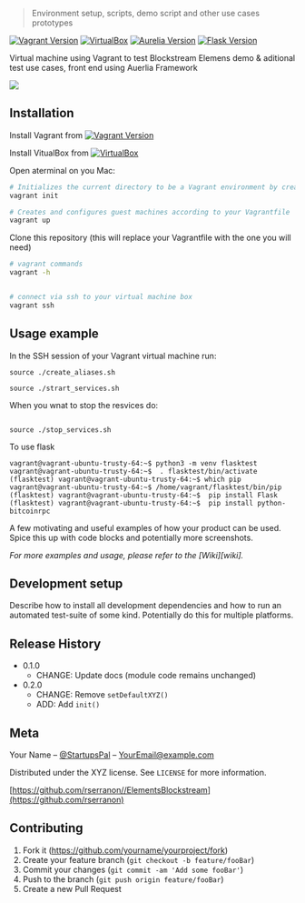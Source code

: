 <!-- # Blockstream Elements demo & other use cases  -->
> Environment setup, scripts, demo script and other use cases prototypes 


[![Vagrant Version][vagrant-image]][vagrant-url]
[![VirtualBox][virtualbox-image]][virtualbox-url]
[![Aurelia Version][aurelia-image]][aurelia-url]
[![Flask Version][flask-image]][flask-url]


Virtual machine using Vagrant to test Blockstream Elemens demo & aditional test use cases, front end using Auerlia Framework

![](header.png)

## Installation

Install Vagrant from  [![Vagrant Version][vagrant-image]][vagrant-url]

Install VitualBox from [![VirtualBox][virtualbox-image]][virtualbox-url]


Open aterminal on you Mac:
```sh
# Initializes the current directory to be a Vagrant environment by creating an initial Vagrantfile if one doesn't already exist 
vagrant init

# Creates and configures guest machines according to your Vagrantfile
vagrant up
```
Clone this repository (this will replace your Vagrantfile with the one you will need)

```sh
# vagrant commands
vagrant -h


# connect via ssh to your virtual machine box
vagrant ssh
```

## Usage example

In the SSH session of your Vagrant virtual machine run:

```
source ./create_aliases.sh

source ./strart_services.sh
```


When you wnat to stop the resvices do:
```

source ./stop_services.sh
```

To use flask

```
vagrant@vagrant-ubuntu-trusty-64:~$ python3 -m venv flasktest
vagrant@vagrant-ubuntu-trusty-64:~$  . flasktest/bin/activate
(flasktest) vagrant@vagrant-ubuntu-trusty-64:~$ which pip
vagrant@vagrant-ubuntu-trusty-64:~$ /home/vagrant/flasktest/bin/pip
(flasktest) vagrant@vagrant-ubuntu-trusty-64:~$  pip install Flask
(flasktest) vagrant@vagrant-ubuntu-trusty-64:~$  pip install python-bitcoinrpc
```

A few motivating and useful examples of how your product can be used. Spice this up with code blocks and potentially more screenshots.

_For more examples and usage, please refer to the [Wiki][wiki]._

## Development setup

Describe how to install all development dependencies and how to run an automated test-suite of some kind. Potentially do this for multiple platforms.

## Release History

* 0.1.0
    * CHANGE: Update docs (module code remains unchanged)
* 0.2.0
    * CHANGE: Remove `setDefaultXYZ()`
    * ADD: Add `init()`

## Meta

Your Name – [@StartupsPal](https://twitter.com/dbader_org) – YourEmail@example.com

Distributed under the XYZ license. See ``LICENSE`` for more information.

[https://github.com/rserranon//ElementsBlockstream](https://github.com/rserranon)

## Contributing

1. Fork it (<https://github.com/yourname/yourproject/fork>)
2. Create your feature branch (`git checkout -b feature/fooBar`)
3. Commit your changes (`git commit -am 'Add some fooBar'`)
4. Push to the branch (`git push origin feature/fooBar`)
5. Create a new Pull Request

<!-- Markdown link & img dfn's -->
[vagrant-image]: https://img.shields.io/badge/2.2.3-vagrant-blue.svg 
[vagrant-url]:  https://www.vagrantup.com/
[virtualbox-image]: https://img.shields.io/badge/6.0-VirtualBox-blue.svg 
[virtualbox-url]:  https://www.virtualbox.org/
[aurelia-image]: https://img.shields.io/badge/1.3.1-Aurelia-blueviolet.svg
[aurelia-url]: https://aurelia.io
[flask-image]: https://img.shields.io/badge/1.0.2-Flask-green.svg 
[flask-url]: https://www.fullstackpython.com/flask.html
 
